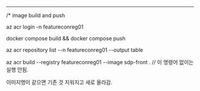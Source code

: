 

---
/* image build and push

az acr login -n featureconreg01

docker compose build && docker compose push

az acr repository list --n featureconreg01 --output table

az acr build --registry featureconreg01 --image sdp-front . // 이 명령어 없이는 실행 안됨.

이미지명이 같으면 기존 것 지워지고 새로 올라감.

